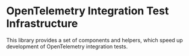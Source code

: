# OpenTelemetry Integration Test Infrastructure

This library provides a set of components and helpers, which speed up development of OpenTelemetry integration tests.